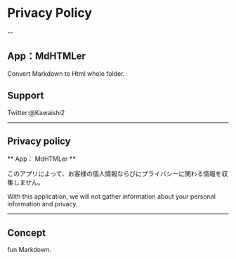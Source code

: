 # Privacy Policy

--

## App：MdHTMLer

Convert Markdown to Html whole folder.

## Support

Twitter:@Kawaishi2 

---
## Privacy policy

** App： MdHTMLer **

このアプリによって、お客様の個人情報ならびにプライバシーに関わる情報を収集しません。

With this application, we will not gather information about your personal information and privacy.

---

## Concept

fun Markdown.



